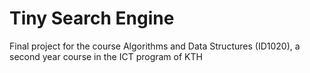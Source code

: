 # Tiny Search Engine

Final project for the course Algorithms and Data Structures (ID1020), a second year course in the ICT program of KTH
